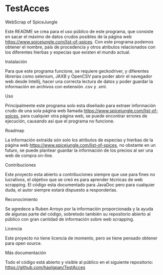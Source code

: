 # TestAcces
WebScrap of SpiceJungle

Este README se crea para el uso público de este programa, que consiste en sacar el máximo de
datos crudos posibles de la página web https://www.spicejungle.com/list-of-spices.
Con este programa podemos obtener el nombre, país de procedencia y otros atributos relacionados
con los diferentes hierbas y especias que existen el mundo actual.
 
Instalación

Para que este programa funcione, se requiere geckodriver, y diferentes librerías como selenium, JAXB
y OpenCSV para poder abrir el navegador web desde Intellij, hacer una correcta lectura de datos
y poder guardar la información en archivos con extensión .csv y .xml.

Uso

Principalmente este programa solo esta diseñado para extraer información crudo de una sola página web
llamada https://www.spicejungle.com/list-of-spices, para cualquier otra página web, se puede encontrar errores
de ejecución, causando así que el programa no funcione.

Roadmap

La información extraída són solo los atributos de especias y hierbas de la página web 
https://www.spicejungle.com/list-of-spices, no obstante en un futuro, se puede plantear guardar la información
de los precios al ser una web de compra on-line.

Contribuciones

Este proyecto esta abierto a contribuciones siempre que use para fines no lucrativos, el objetivo que se creó
es para aprender técnicas de web scrapping. El código esta documentado para JavaDoc pero para cualquier duda, 
el autor siempre estará dispuesto a responderlas.

Reconocimiento

Se agredece a Ruben Arroyo por la información proporcionada y la ayuda de algunas parte del código, sobretodo
también su repositorio abierto al público con gran cantidad de información sobre web scrapping.

Licencia

Este proyecto no tiene licencia de momento, pero se tiene pensado obtener para open source.

Más documentación

Todo el código está abierto y visible al público en el siguiente repositorio:
https://github.com/haolgpan/TestAcces
